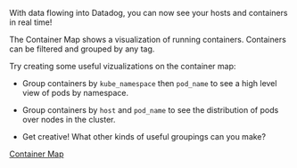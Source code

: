 With data flowing into Datadog, you can now see your hosts and containers in real time!

The Container Map shows a visualization of running containers. Containers can be filtered and grouped by any tag.

Try creating some useful vizualizations on the container map:

* Group containers by `kube_namespace` then `pod_name` to see a high level view of pods by namespace.

* Group containers by `host` and `pod_name` to see the distribution of pods over nodes in the cluster.

* Get creative! What other kinds of useful groupings can you make?

[Container Map](https://app.datadoghq.com/infrastructure/map?node_type=container)
